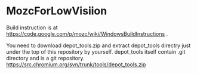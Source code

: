 MozcForLowVisiion
=================
Build instruction is at https://code.google.com/p/mozc/wiki/WindowsBuildInstructions .

You need to download depot_tools.zip and extract depot_tools directry just under the top of this repository by yourself. depot_tools itself contain .git directory and is a git repository.
https://src.chromium.org/svn/trunk/tools/depot_tools.zip
